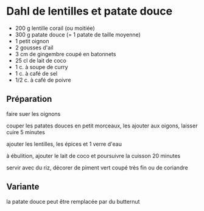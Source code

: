 # Dahl de lentilles et patate douce
- 200 g lentille corail (ou moitiée)
- 300 g patate douce (= 1 patate de taille moyenne)
- 1 petit oignon
- 2 gousses d'ail
- 3 cm de gingembre coupé en batonnets
- 25 cl de lait de coco
- 1 c. à soupe de curry
- 1 c. à café de sel
- 1/2 c. à café de poivre

## Préparation
faire suer les oignons

couper les patates douces en petit morceaux, les ajouter aux oigons, laisser cuire 5 minutes

ajouter les lentilles, les épices et 1 verre d'eau

à ébulition, ajouter le lait de coco et poursuivre la cuisson 20 minutes

servir avec du riz, décorer de piment vert coupé très fin ou de coriandre

## Variante
la patate douce peut être remplacée par du butternut
